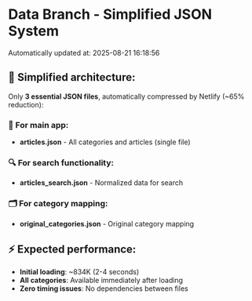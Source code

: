 # Data Branch - Simplified JSON System
Automatically updated at: 2025-08-21 16:18:56

## 🎯 Simplified architecture:
Only **3 essential JSON files**, automatically compressed by Netlify (~65% reduction):

### 📱 For main app:
- **articles.json** - All categories and articles (single file)

### 🔍 For search functionality:
- **articles_search.json** - Normalized data for search

### 🗂️ For category mapping:
- **original_categories.json** - Original category mapping

## ⚡ Expected performance:
- **Initial loading**: ~834K (2-4 seconds)
- **All categories**: Available immediately after loading
- **Zero timing issues**: No dependencies between files
